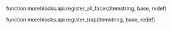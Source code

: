 
function moreblocks.api.register_all_faces(itemstring, base, redef)

function moreblocks.api.register_trap(itemstring, base, redef)
